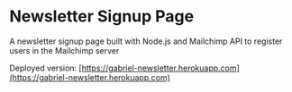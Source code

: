 # Newsletter Signup Page

A newsletter signup page built with Node.js and Mailchimp API to register users in the Mailchimp server

Deployed version: [https://gabriel-newsletter.herokuapp.com](https://gabriel-newsletter.herokuapp.com)
